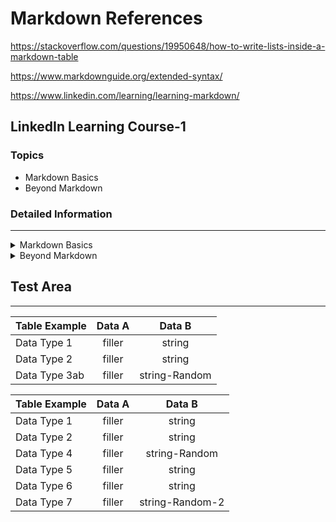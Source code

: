 # Markdown References

https://stackoverflow.com/questions/19950648/how-to-write-lists-inside-a-markdown-table

https://www.markdownguide.org/extended-syntax/

https://www.linkedin.com/learning/learning-markdown/

## LinkedIn Learning Course-1
### Topics
- Markdown Basics
- Beyond Markdown

### Detailed Information
---
<details><summary>Markdown Basics</summary>

+ Blockquotes
    + Create with a: \> or \+ or \- or space 2-4x
    + Escape character is a  \
    + More details see: https://gist.github.com/dupuy/1855764

- Horizontal Rules
    + Use styles instead of using page breaks via \--- 
    
+ Lists
    + Different for certain renderers. 
    + Elements inside of a list will change based on output of .md file. 
    + Alternate lists by changing symbols \*/\-/\+

- Inline Tags
    + [Link to Markdown Site](https://www.markdownguide.org/extended-syntax/)
        > ^ \[Link to Markdown Site](https://www.markdownguide.org/extended-syntax/)
- Reference Links
    + Images:
        > Inline Method : 
        > ![Moose](https://i.imgur.com/ogTUyOm.png)
    + ^ \![Moose]\(Link to Imgur)

        > Reference Method : Set Reference & then call at end of page or in a references section. 
        > \![MooseRef]\(https://i.imgur.com/ogTUyOm.png) Followed by:

        > \![MooseRef]\[1]:https://i.imgur.com/ogTUyOm.png "Photo of Moose"

[1]:https://i.imgur.com/ogTUyOm.png "Photo of Moose"

---

</details>

<details><summary>Beyond Markdown</summary>

* Placeholder-1
* Placeholder-2
* Placeholder-3

---

</details>

## Test Area

--- 

| Table Example     | Data A    | Data B    |
| ------------------|:----------:|:----------:|
| Data Type 1       | filler | string |
| Data Type 2       | filler | string |
| Data Type 3ab     | filler | string-Random|

| Table Example     | Data A    | Data B    |
| ------------------|:----------:|:----------:|
| Data Type 1       | filler | string |
| Data Type 2       | filler | string |
| Data Type 4       | filler | string-Random|
| Data Type 5       | filler | string |
| Data Type 6       | filler | string |
| Data Type 7       | filler | string-Random-2|
